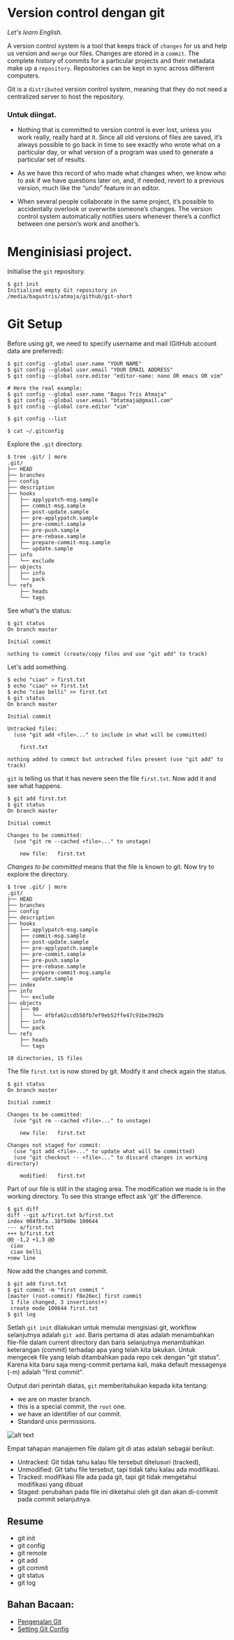# Version control dengan git

*Let's learn English*.

A version control system is a tool that keeps track of `changes` for
us and help us version and `merge` our files. Changes are stored in a
`commit`. The complete history of commits for a particular projects
and their metadata make up a `repository`. Repositories can be kept in
sync across different computers.

Git is a `distributed` version control system, meaning that they do
not need a centralized server to host the repository.

### Untuk diingat.

- Nothing that is committed to version control is ever lost, unless
  you work really, really hard at it. Since all old versions of files
  are saved, it’s always possible to go back in time to see exactly
  who wrote what on a particular day, or what version of a program was
  used to generate a particular set of results.

- As we have this record of who made what changes when, we know who to
  ask if we have questions later on, and, if needed, revert to a
  previous version, much like the “undo” feature in an editor.

- When several people collaborate in the same project, it’s possible
  to accidentally overlook or overwrite someone’s changes. The version
  control system automatically notifies users whenever there’s a
  conflict between one person’s work and another’s.

# Menginisiasi project.
Initialise the `git` repository.

```
$ git init
Initialized empty Git repository in /media/bagustris/atmaja/github/git-short
```

# Git Setup
Before using git, we need to specify username and mail (GitHub account data are preferred):

```
$ git config --global user.name "YOUR NAME"
$ git config --global user.email "YOUR EMAIL ADDRESS"
$ git config --global core.editor "editor-name: nano OR emacs OR vim"

# Here the real example:
$ git config --global user.name "Bagus Tris Atmaja"
$ git config --global user.email "btatmaja@gmail.com"
$ git config --global core.editor "vim"
	
$ git config --list

$ cat ~/.gitconfig
```

Explore the `.git` directory.

```
$ tree .git/ | more
.git/
├── HEAD
├── branches
├── config
├── description
├── hooks
│   ├── applypatch-msg.sample
│   ├── commit-msg.sample
│   ├── post-update.sample
│   ├── pre-applypatch.sample
│   ├── pre-commit.sample
│   ├── pre-push.sample
│   ├── pre-rebase.sample
│   ├── prepare-commit-msg.sample
│   └── update.sample
├── info
│   └── exclude
├── objects
│   ├── info
│   └── pack
└── refs
    ├── heads
    └── tags
```
See what's the status:

```
$ git status
On branch master

Initial commit

nothing to commit (create/copy files and use "git add" to track)
```
Let's add something.

```
$ echo "ciao" > first.txt
$ echo "ciao" >> first.txt
$ echo "ciao belli" >> first.txt
$ git status
On branch master

Initial commit

Untracked files:
  (use "git add <file>..." to include in what will be committed)

	first.txt

nothing added to commit but untracked files present (use "git add" to track)
```
`git` is telling us that it has nevere seen the file `first.txt`. Now add it and see what happens.

```
$ git add first.txt
$ git status
On branch master

Initial commit

Changes to be committed:
  (use "git rm --cached <file>..." to unstage)

	new file:   first.txt
```
*Changes to be committed* means that the file is known to git. Now try to explore the directory.

```
$ tree .git/ | more
.git/
├── HEAD
├── branches
├── config
├── description
├── hooks
│   ├── applypatch-msg.sample
│   ├── commit-msg.sample
│   ├── post-update.sample
│   ├── pre-applypatch.sample
│   ├── pre-commit.sample
│   ├── pre-push.sample
│   ├── pre-rebase.sample
│   ├── prepare-commit-msg.sample
│   └── update.sample
├── index
├── info
│   └── exclude
├── objects
│   ├── 90
│   │   └── 4fbfa62ccd558fb7ef9eb52ffe47c91be39d2b
│   ├── info
│   └── pack
└── refs
    ├── heads
    └── tags

10 directories, 15 files
```
The file `first.txt` is now stored by git. Modify it and check again the status.

```
$ git status
On branch master

Initial commit

Changes to be committed:
  (use "git rm --cached <file>..." to unstage)

	new file:   first.txt

Changes not staged for commit:
  (use "git add <file>..." to update what will be committed)
  (use "git checkout -- <file>..." to discard changes in working directory)

	modified:   first.txt
```
Part of our file is still in the staging area. The modification we made is in the working directory. To see this strange effect ask 'git' the difference.

```
$ git diff
diff --git a/first.txt b/first.txt
index 904fbfa..38f9d0e 100644
--- a/first.txt
+++ b/first.txt
@@ -1,2 +1,3 @@
 ciao
 ciao belli
+new line
```
Now add the changes and commit.

```
$ git add first.txt 
$ git commit -m "first commit "
[master (root-commit) f8e26ec] first commit
 1 file changed, 3 insertions(+)
 create mode 100644 first.txt
$ git log
```
Setlah `git init` dilakukan untuk memulai mengisiasi git, workflow selanjutnya adalah `git add`. Baris pertama di atas adalah menambahkan file-file dalam current directory dan baris selanjutnya menambahkan keterangan (commit) terhadap apa yang telah kita lakukan. Untuk mengecek file yang telah ditambahkan pada repo cek dengan "git status". Karena kita baru saja meng-commit pertama kali, maka default messagenya (-m) adalah "first commit". 

Output dari perintah diatas, `git` memberitahukan kepada kita tentang:
 - we are on master branch.
 - this is a special commit, the `root` one.
 - we have an identifier of our commit.
 - Standard unix permissions.

![alt text](./pics/local_areas.png)

Empat tahapan manajemen file dalam git di atas adalah sebagai berikut:
 - Untracked: Git tidak tahu kalau file tersebut ditelusuri (tracked),
 - Unmodified: Git tahu file tersebut, tapi tidak tahu kalau ada modifikasi.
 - Tracked: modifikasi file ada pada git, tapi git tidak mengetahui modifikasi yang dibuat
 - Staged: perubahan pada file ini diketahui oleh git dan akan di-commit pada commit selanjutnya.

## Resume
- git init
- git config
- git remote
- git add
- git commit
- git status
- git log

## Bahan Bacaan:
- [Pengenalan Git](http://www.bagustris.tk/2015/03/pengenalan-git.html)
- [Setting Git Config](http://www.bagustris.tk/2015/09/pengenalan-git-setting-gitconfig.html)
